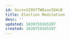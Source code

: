 ```yaml
---
id: GvcxvVI95fTWQsuxI84cB
title: Election Meditation
desc: ''
updated: 1639759165197
created: 1639759165197
---
```


